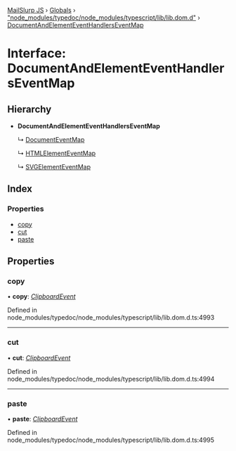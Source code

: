 [MailSlurp JS](../README.md) › [Globals](../globals.md) › ["node_modules/typedoc/node_modules/typescript/lib/lib.dom.d"](../modules/_node_modules_typedoc_node_modules_typescript_lib_lib_dom_d_.md) › [DocumentAndElementEventHandlersEventMap](_node_modules_typedoc_node_modules_typescript_lib_lib_dom_d_.documentandelementeventhandlerseventmap.md)

# Interface: DocumentAndElementEventHandlersEventMap

## Hierarchy

* **DocumentAndElementEventHandlersEventMap**

  ↳ [DocumentEventMap](_node_modules_typedoc_node_modules_typescript_lib_lib_dom_d_.documenteventmap.md)

  ↳ [HTMLElementEventMap](_node_modules_typedoc_node_modules_typescript_lib_lib_dom_d_.htmlelementeventmap.md)

  ↳ [SVGElementEventMap](_node_modules_typedoc_node_modules_typescript_lib_lib_dom_d_.svgelementeventmap.md)

## Index

### Properties

* [copy](_node_modules_typedoc_node_modules_typescript_lib_lib_dom_d_.documentandelementeventhandlerseventmap.md#copy)
* [cut](_node_modules_typedoc_node_modules_typescript_lib_lib_dom_d_.documentandelementeventhandlerseventmap.md#cut)
* [paste](_node_modules_typedoc_node_modules_typescript_lib_lib_dom_d_.documentandelementeventhandlerseventmap.md#paste)

## Properties

###  copy

• **copy**: *[ClipboardEvent](_node_modules_typedoc_node_modules_typescript_lib_lib_dom_d_.clipboardevent.md)*

Defined in node_modules/typedoc/node_modules/typescript/lib/lib.dom.d.ts:4993

___

###  cut

• **cut**: *[ClipboardEvent](_node_modules_typedoc_node_modules_typescript_lib_lib_dom_d_.clipboardevent.md)*

Defined in node_modules/typedoc/node_modules/typescript/lib/lib.dom.d.ts:4994

___

###  paste

• **paste**: *[ClipboardEvent](_node_modules_typedoc_node_modules_typescript_lib_lib_dom_d_.clipboardevent.md)*

Defined in node_modules/typedoc/node_modules/typescript/lib/lib.dom.d.ts:4995
